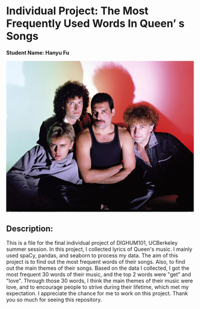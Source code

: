 # Individual Project: The Most Frequently Used Words In Queen’ s Songs

**Student Name: Hanyu Fu**

![Alt Text](af2b8e57f6d7b5d43a616bd1e27ba552cd8bfd42.jpeg)

## Description:
   This is a file for the final individual project of DIGHUM101, UCBerkeley summer session. 
   In this project, I collected lyrics of Queen's music. I mainly used spaCy, pandas, and seaborn to process my data. 
   The aim of this project is to find out the most frequent words of their songs. Also, to find out the main themes of their songs.
   Based on the data I collected, I got the most frequent 30 words of their music, and the top 2 words were "get" and "love".
   Through those 30 words, I think the main themes of their music were love, and to encourage people to strive during their lifetime, which met my expectation.
   I appreciate the chance for me to work on this project. Thank you so much for seeing this repository. 

